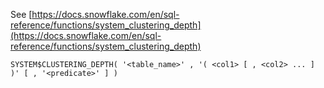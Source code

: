 See [https://docs.snowflake.com/en/sql-reference/functions/system_clustering_depth](https://docs.snowflake.com/en/sql-reference/functions/system_clustering_depth)
```
SYSTEM$CLUSTERING_DEPTH( '<table_name>' , '( <col1> [ , <col2> ... ] )' [ , '<predicate>' ] )
```
